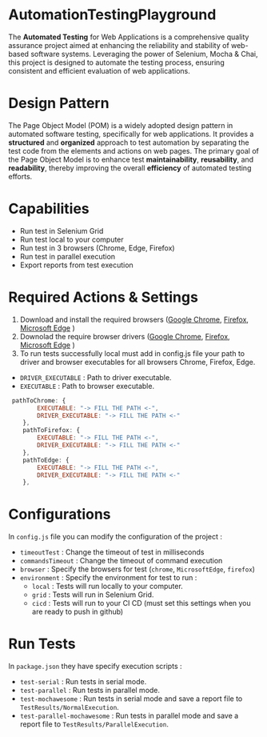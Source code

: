# AutomationTestingPlayground

The **Automated Testing** for Web Applications is a comprehensive quality assurance project aimed at enhancing the reliability and stability of web-based software systems. Leveraging the power of Selenium, Mocha & Chai, this project is designed to automate the testing process, ensuring consistent and efficient evaluation of web applications.

# Design Pattern
The Page Object Model (POM) is a widely adopted design pattern in automated software testing, specifically for web applications. It provides a **structured** and **organized** approach to test automation by separating the test code from the elements and actions on web pages. The primary goal of the Page Object Model is to enhance test **maintainability**, **reusability**, and **readability**, thereby improving the overall **efficiency** of automated testing efforts.
  
# Capabilities
- Run test in Selenium Grid
- Run test local to your computer
- Run test in 3 browsers (Chrome, Edge, Firefox)
- Run test in parallel execution
- Export reports from test execution

# Required Actions & Settings
1) Download and install the required browsers ([Google Chrome](https://googlechromelabs.github.io/chrome-for-testing/), [Firefox](https://www.mozilla.org/en-US/firefox/new/), [Microsoft Edge](https://www.microsoft.com/en-us/edge/download?form=MA13FJ) )
2) Downolad the require browser drivers ([Google Chrome](https://googlechromelabs.github.io/chrome-for-testing/), [Firefox](https://github.com/mozilla/geckodriver/releases), [Microsoft Edge](https://developer.microsoft.com/en-us/microsoft-edge/tools/webdriver/) )
3) To run tests successfully local must add in config.js file your path to driver and browser executables for all browsers Chrome, Firefox, Edge.
- `DRIVER_EXECUTABLE` : Path to driver executable.
- `EXECUTABLE` : Path to browser executable.
```javascript
 pathToChrome: {
        EXECUTABLE: "-> FILL THE PATH <-",
        DRIVER_EXECUTABLE: "-> FILL THE PATH <-"
    },
    pathToFirefox: {
        EXECUTABLE: "-> FILL THE PATH <-",
        DRIVER_EXECUTABLE: "-> FILL THE PATH <-"
    },
    pathToEdge: {
        EXECUTABLE: "-> FILL THE PATH <-",
        DRIVER_EXECUTABLE: "-> FILL THE PATH <-"
    },
```

# Configurations

In `config.js` file you can modify the configuration of the project :
- `timeoutTest` : Change the timeout of test in milliseconds 
- `commandsTimeout` : Change the timeout of command execution 
- `browser` : Specify the browsers for test (`chrome`,  `MicrosoftEdge`,  `firefox`)
-  `environment` : Specify the environment for test to run :
   - `local` : Tests will run locally to your computer.
   - `grid` : Tests will run in Selenium Grid.
   - `cicd` : Tests will run to your CI CD (must set this settings when you are ready to push in github)

# Run Tests

In `package.json` they have specify execution scripts :
- `test-serial` : Run tests in serial mode.
- `test-parallel` : Run tests in parallel mode.
- `test-mochawesome` : Run tests in serial mode and save a report file to `TestResults/NormalExecution`.
- `test-parallel-mochawesome` : Run tests in parallel mode and save a report file to `TestResults/ParallelExecution`.


